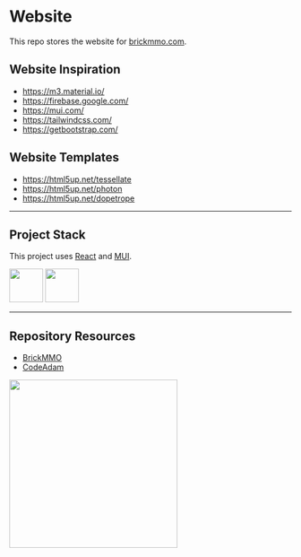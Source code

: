 # Website

This repo stores the website for [brickmmo.com](https://brickmmo.com).

## Website Inspiration

- https://m3.material.io/
- https://firebase.google.com/
- https://mui.com/
- https://tailwindcss.com/
- https://getbootstrap.com/

## Website Templates

- https://html5up.net/tessellate
- https://html5up.net/photon
- https://html5up.net/dopetrope

---

## Project Stack

This project uses [React](https://react.dev/) and [MUI](https://mui.com/).

<img src="https://console.codeadam.ca/api/image/react" width="60"> <img src="https://console.codeadam.ca/api/image/mui" width="60">

---

## Repository Resources

* [BrickMMO](https://brickmmo.com)
* [CodeAdam](https://codeadam.ca)

<a href="https://brickmmo.com">
<img src="https://brickmmo.com/images/brickmmo-logo-horizontal.jpg" width="300">
</a>
